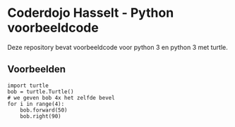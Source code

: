 
# Coderdojo Hasselt - Python voorbeeldcode

Deze repository bevat voorbeeldcode voor python 3 en python 3 met turtle.

## Voorbeelden

    import turtle
    bob = turtle.Turtle()
    # we geven bob 4x het zelfde bevel
    for i in range(4):
        bob.forward(50)
        bob.right(90)
